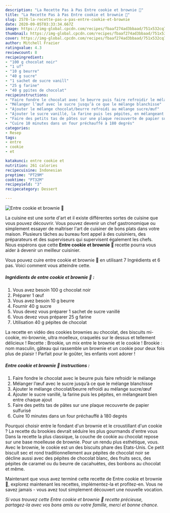 ```yaml
---
description: "La Recette Pas à Pas Entre cookie et brownie 🍫"
title: "La Recette Pas à Pas Entre cookie et brownie 🍫"
slug: 2578-la-recette-pas-a-pas-entre-cookie-et-brownie
date: 2020-09-05T03:33:34.667Z
image: https://img-global.cpcdn.com/recipes/fbaaf274ad3bbaad/751x532cq70/entre-cookie-et-brownie-🍫-photo-principale-de-la-recette.jpg
thumbnail: https://img-global.cpcdn.com/recipes/fbaaf274ad3bbaad/751x532cq70/entre-cookie-et-brownie-🍫-photo-principale-de-la-recette.jpg
cover: https://img-global.cpcdn.com/recipes/fbaaf274ad3bbaad/751x532cq70/entre-cookie-et-brownie-🍫-photo-principale-de-la-recette.jpg
author: Mitchell Frazier
ratingvalue: 4.3
reviewcount: 8
recipeingredient:
- "100 g chocolat noir"
- "1 uf"
- "10 g beurre"
- "40 g sucre"
- "1 sachet de sucre vanill"
- "25 g farine"
- "40 g ppites de chocolat"
recipeinstructions:
- "Faire fondre le chocolat avec le beurre puis faire refroidir le mélange"
- "Mélanger l’œuf avec le sucre jusqu’à ce que le mélange blanchisse"
- "Ajouter le mélange chocolat/beurre refroidi au mélange sucre/œuf"
- "Ajouter le sucre vanillé, la farine puis les pépites, en mélangeant bien entre chaque ajout"
- "Faire des petits tas de pâtes sur une plaque recouverte de papier sulfurisé"
- "Cuire 10 minutes dans un four préchauffé à 180 degrés"
categories:
- Resep
tags:
- entre
- cookie
- et

katakunci: entre cookie et 
nutrition: 261 calories
recipecuisine: Indonesian
preptime: "PT29M"
cooktime: "PT32M"
recipeyield: "3"
recipecategory: Dessert

---
```



![Entre cookie et brownie 🍫](https://img-global.cpcdn.com/recipes/fbaaf274ad3bbaad/751x532cq70/entre-cookie-et-brownie-🍫-photo-principale-de-la-recette.jpg)

La cuisine est une sorte d'art et il existe différentes sortes de cuisine que vous pouvez découvrir. Vous pouvez devenir un chef gastronomique ou simplement essayer de maîtriser l'art de cuisiner de bons plats dans votre maison. Plusieurs tâches au bureau font appel à des cuisiniers, des préparateurs et des superviseurs qui supervisent également les chefs. Nous espérons que cette <strong> Entre cookie et brownie 🍫 </strong> recette pourra vous aider à devenir un meilleur cuisinier.

<!--inarticleads1-->

Vous pouvez cuire entre cookie et brownie 🍫 en utilisant 7 Ingrédients et 6 pas. Voici comment vous atteindre cette.

##### Ingrédients de entre cookie et brownie 🍫 :

1. Vous avez besoin 100 g chocolat noir
1. Préparer 1 œuf
1. Vous avez besoin 10 g beurre
1. Fournir 40 g sucre
1. Vous devez vous préparer 1 sachet de sucre vanillé
1. Vous devez vous préparer 25 g farine
1. Utilisation 40 g pépites de chocolat


La recette en vidéo des cookies brownies au chocolat, des biscuits mi-cookie, mi-brownie, ultra moelleux, craquelés sur le dessus et tellement délicieux ! Recette : Brookie, un mix entre le brownie et le cookie ! Brookie : nom masculin, gâteau qui rassemble un brownie et un cookie pour deux fois plus de plaisir ! Parfait pour le goûter, les enfants vont adorer ! 

<!--inarticleads2-->

##### Entre cookie et brownie 🍫 instructions :

1. Faire fondre le chocolat avec le beurre puis faire refroidir le mélange
1. Mélanger l’œuf avec le sucre jusqu’à ce que le mélange blanchisse
1. Ajouter le mélange chocolat/beurre refroidi au mélange sucre/œuf
1. Ajouter le sucre vanillé, la farine puis les pépites, en mélangeant bien entre chaque ajout
1. Faire des petits tas de pâtes sur une plaque recouverte de papier sulfurisé
1. Cuire 10 minutes dans un four préchauffé à 180 degrés


Pourquoi choisir entre le fondant d&#39;un brownie et le croustillant d&#39;un cookie ? La recette du brookies devrait séduire les plus gourmands d&#39;entre vous Dans la recette la plus classique, la couche de cookie au chocolat repose sur une base moelleuse de brownie. Pour un rendu plus esthétique, vous. Avec le brownie, le cookie est un des biscuits phare des Etats-Unis. Ce petit biscuit sec et rond traditionnellement aux pépites de chocolat noir se décline aussi avec des pépites de chocolat blanc, des fruits secs, des pépites de caramel ou du beurre de cacahuètes, des bonbons au chocolat et même. 

<!--inarticleads1-->

<p>
Maintenant que vous avez terminé cette recette de Entre cookie et brownie 🍫, explorez maintenant les recettes, implémentez-la et profitez-en. Vous ne savez jamais - vous avez tout simplement découvert une nouvelle vocation.
</p>

<p>
<i>Si vous trouvez cette Entre cookie et brownie 🍫 recette précieuse, partagez-la avec vos bons amis ou votre famille, merci et bonne chance.</i>
</p>
